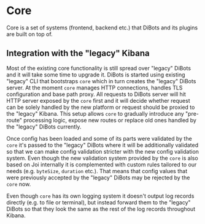 # Core

Core is a set of systems (frontend, backend etc.) that DiBots and its plugins are built on top of.

## Integration with the "legacy" Kibana

Most of the existing core functionality is still spread over "legacy" DiBots and it will take some time to upgrade it.
DiBots is started using existing "legacy" CLI that bootstraps `core` which in turn creates the "legacy" DiBots server.
At the moment `core` manages HTTP connections, handles TLS configuration and base path proxy. All requests to DiBots server
will hit HTTP server exposed by the `core` first and it will decide whether request can be solely handled by the new 
platform or request should be proxied to the "legacy" Kibana. This setup allows `core` to gradually introduce any "pre-route"
processing logic, expose new routes or replace old ones handled by the "legacy" DiBots currently.

Once config has been loaded and some of its parts were validated by the `core` it's passed to the "legacy" DiBots where 
it will be additionally validated so that we can make config validation stricter with the new config validation system.
Even though the new validation system provided by the `core` is also based on Joi internally it is complemented with custom 
rules tailored to our needs (e.g. `byteSize`, `duration` etc.). That means that config values that were previously accepted
by the "legacy" DiBots may be rejected by the `core` now.

Even though `core` has its own logging system it doesn't output log records directly (e.g. to file or terminal), but instead
forward them to the "legacy" DiBots so that they look the same as the rest of the log records throughout Kibana.
